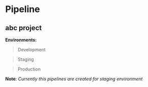 # 				**Pipeline**
## **abc project**

**Environments:**
   > Development

   > Staging

   > Production

**Note**: *Currently this pipelines are created for staging environment*
